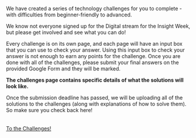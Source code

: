 We have created a series of technology challenges for you to complete - with
difficulties from beginner-friendly to advanced. 

We know not everyone signed up for the Digital stream for the Insight Week, but
please get involved and see what you can do!

Every challenge is on its own page, and each page will have an input box that
you can use to check your answer. Using this input box to check your answer is
not enough to earn any points for the challenge. Once you are done with all of
the challenges, please submit your final answers on the provided Google Form
and they will be marked.

**The challenges page contains specific details of what the solutions will look
like.**

Once the submission deadline has passed, we will be uploading all of the
solutions to the challenges (along with explanations of how to solve them). So
make sure you check back here!

<div style="margin-top: 16px">
    <br><a id="home-button" href="./challenges">To the Challenges!</a><br>
</div>